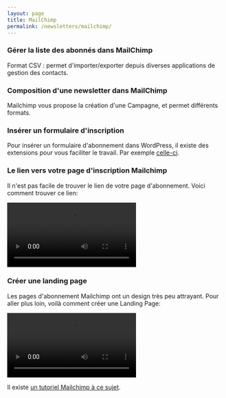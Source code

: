 ```yaml
---
layout: page
title: MailChimp
permalink: /newsletters/mailchimp/
---
```



### Gérer la liste des abonnés dans MailChimp

Format CSV : permet d'importer/exporter depuis diverses applications de gestion des contacts.

### Composition d'une newsletter dans MailChimp

Mailchimp vous propose la création d'une Campagne, et permet différents formats.

 
### Insérer un formulaire d'inscription 

Pour insérer un formulaire d'abonnement dans WordPress, il existe des extensions pour vous faciliter le travail. Par exemple [celle-ci](https://wordpress.org/plugins/mailchimp-for-wp/).

### Le lien vers votre page d'inscription Mailchimp

Il n'est pas facile de trouver le lien de votre page d'abonnement. Voici comment trouver ce lien:

<video controls="controls">
  <source src="/cours-newsletters/images/mailchimp-page-abonnement.mp4" type="video/mp4" />
  <a href="/cours-newsletters/images/mailchimp-page-abonnement.mp4">lien vers la vidéo</a>
</video> 

### Créer une landing page

Les pages d'abonnement Mailchimp ont un design très peu attrayant. Pour aller plus loin, voilà comment créer une Landing Page: 

<video controls="controls">
  <source src="/cours-newsletters/images/mailchimp-creer-landing-page.mp4" type="video/mp4" />
  <a href="/cours-newsletters/images/mailchimp-creer-landing-page.mp4">lien vers la vidéo</a>
</video> 

Il existe [un tutoriel Mailchimp à ce sujet](https://mailchimp.com/fr/help/create-a-landing-page/). 